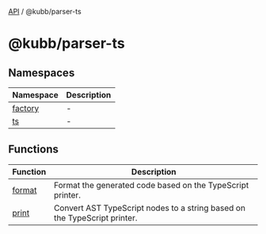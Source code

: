 [API](../../packages.md) / @kubb/parser-ts

# @kubb/parser-ts

## Namespaces

| Namespace | Description |
| ------ | ------ |
| [factory](namespaces/factory/index.md) | - |
| [ts](namespaces/ts/index.md) | - |

## Functions

| Function | Description |
| ------ | ------ |
| [format](functions/format.md) | Format the generated code based on the TypeScript printer. |
| [print](functions/print.md) | Convert AST TypeScript nodes to a string based on the TypeScript printer. |
